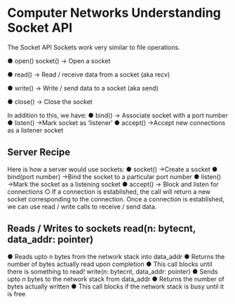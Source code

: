 # Computer Networks Understanding Socket API 

The Socket API
Sockets work very similar to file operations.

● open() socket() → Open a socket

● read() → Read / receive data from a socket (aka recv)

● write() → Write / send data to a socket (aka send)

● close() → Close the socket

In addition to this, we have:
● bind() → Associate socket with a port number
● listen() →Mark socket as ‘listener’
● accept() →Accept new connections as a listener socket


## Server Recipe
Here is how a server would use sockets:
● socket() →Create a socket
● bind(port number) →Bind the socket to a particular port number
● listen() →Mark the socket as a listening socket
● accept() → Block and listen for connections
○ If a connection is established, the call will return a new socket corresponding to the
connection.
Once a connection is established, we can use read / write calls to receive / send data.



## Reads / Writes to sockets read(n: bytecnt, data_addr: pointer)
● Reads upto n bytes from the network stack into data_addr
● Returns the number of bytes actually read upon completion
● This call blocks until there is something to read!
write(n: bytecnt, data_addr: pointer)
● Sends upto n bytes to the network stack from data_addr
● Returns the number of bytes actually written
● This call blocks if the network stack is busy until it is free
